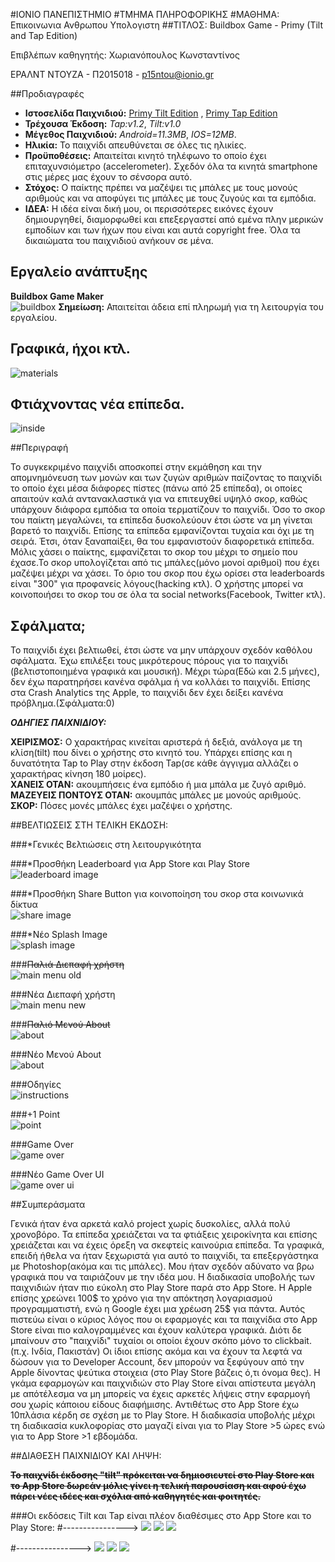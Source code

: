 #ΙΟΝΙΟ ΠΑΝΕΠΙΣΤΗΜΙΟ 
#ΤΜΗΜΑ ΠΛΗΡΟΦΟΡΙΚΗΣ 
#ΜΑΘΗΜΑ: Επικοινωνια Ανθρωπου Υπολογιστη
##ΤΙΤΛΟΣ: Buildbox Game - Primy (Tilt and Tap Edition)
 
Επιβλέπων καθηγητής: Χωριανόπουλος Κωνσταντίνος 

ΕΡΑΛΝΤ ΝΤΟΥΖΑ - Π2015018 - p15ntou@ionio.gr 

##Προδιαγραφές

- **Ιστοσελίδα Παιχνιδιού:** [Primy Tilt Edition](http://www.aldiduzha.com/games/primy_tilt) , [Primy Tap Edition](http://www.aldiduzha.com/games/primy_tap)
- **Τρέχουσα Έκδοση:** *Tap:v1.2*, *Tilt:v1.0*
- **Μέγεθος Παιχνιδιού:** *Android=11.3MB*, *IOS=12MB*.
- **Ηλικία:** Το παιχνίδι απευθύνεται σε όλες τις ηλικίες.
- **Προϋποθέσεις:** Απαιτείται κινητό τηλέφωνο το οποίο έχει επιταχυνσιόμετρο (accelerometer). Σχεδόν όλα τα κινητά smartphone στις μέρες μας έχουν το σένσορα αυτό.
- **Στόχος:** Ο παίκτης πρέπει να μαζέψει τις μπάλες με τους μονούς αριθμούς και να αποφύγει τις μπάλες με τους ζυγούς και τα εμπόδια. 
- **ΙΔΕΑ:** Η ιδέα είναι δική μου, οι περισσότερες εικόνες έχουν δημιουργηθεί, διαμορφωθεί και επεξεργαστεί από εμένα πλην μερικών εμποδίων και των ήχων που είναι και αυτά copyright free. Όλα τα δικαιώματα του παιχνιδιού ανήκουν σε μένα.

## Εργαλείο ανάπτυξης

**Buildbox Game Maker**<br>
![buildbox](buildbox.png)
**Σημείωση:** Απαιτείται άδεια επί πληρωμή για τη λειτουργία του εργαλείου.<br>

## Γραφικά, ήχοι κτλ.

![materials](materials.png)

## Φτιάχνοντας νέα επίπεδα.

![inside](inside.png)

##Περιγραφή

Το συγκεκριμένο παιχνίδι αποσκοπεί στην εκμάθηση και την απομνημόνευση των μονών και των ζυγών αριθμών παίζοντας το παιχνίδι το οποίο έχει μέσα διάφορες πίστες (πάνω από 25 επίπεδα), οι οποίες απαιτούν καλά αντανακλαστικά για να επιτευχθεί υψηλό σκορ, καθώς υπάρχουν διάφορα εμπόδια τα οποία τερματίζουν το παιχνίδι. Όσο το σκορ του παίκτη μεγαλώνει, τα επίπεδα δυσκολεύουν έτσι ώστε να μη γίνεται βαρετό το παιχνίδι. Επίσης τα επίπεδα εμφανίζονται τυχαία και όχι με τη σειρά. Έτσι, όταν ξαναπαίξει, θα του εμφανιστούν διαφορετικά επίπεδα. Μόλις χάσει ο παίκτης, εμφανίζεται το σκορ του μέχρι το σημείο που έχασε.Το σκορ υπολογίζεται από τις μπάλες(μόνο μονοί αριθμοί) που έχει μαζέψει μέχρι να χάσει. Το όριο του σκορ που έχω ορίσει στα leaderboards είναι "300" για προφανείς λόγους(hacking κτλ). Ο χρήστης μπορεί να κοινοποιήσει το σκορ του σε όλα τα social networks(Facebook, Twitter κτλ).

## Σφάλματα;
Το παιχνίδι έχει βελτιωθεί, έτσι ώστε να μην υπάρχουν σχεδόν καθόλου σφάλματα. Έχω επιλέξει τους μικρότερους πόρους για το παιχνίδι (βελτιστοποιημένα γραφικά και μουσική). Μέχρι τώρα(Εδώ και 2.5 μήνες), δεν έχω παρατηρήσει κανένα σφάλμα ή να κολλάει το παιχνίδι. Επίσης στα Crash Analytics της Apple, το παιχνίδι δεν έχει δείξει κανένα πρόβλημα.(Σφάλματα:0)

**_ΟΔΗΓΙΕΣ ΠΑΙΧΝΙΔΙΟΥ:_**

**ΧΕΙΡΙΣΜΟΣ:** Ο χαρακτήρας κινείται αριστερά ή δεξιά, ανάλογα με τη κλίση(tilt) που δίνει ο χρήστης στο κινητό του. Υπάρχει επίσης και η δυνατότητα Tap to Play στην έκδοση Tap(σε κάθε άγγιγμα αλλάζει ο χαρακτήρας κίνηση 180 μοίρες).<br>
**ΧΑΝΕΙΣ ΟΤΑΝ:** ακουμπήσεις ένα εμπόδιο ή μια μπάλα με ζυγό αριθμό.<br>
**ΜΑΖΕΥΕΙΣ ΠΟΝΤΟΥΣ ΟΤΑΝ:** ακουμπάς μπάλες με μονούς αριθμούς.<br>
**ΣΚΟΡ:** Πόσες μονές μπάλες έχει μαζέψει ο χρήστης.<br>

##ΒΕΛΤΙΩΣΕΙΣ ΣΤΗ ΤΕΛΙΚΗ ΕΚΔΟΣΗ:

###*Γενικές Bελτιώσεις στη λειτουργικότητα<br>

###*Προσθήκη Leaderboard για App Store και Play Store<br>
![leaderboard image](leaderboard.PNG)<br>

###*Προσθήκη Share Βutton για κοινοποίηση του σκορ στα κοινωνικά δίκτυα<br>
![share image](share.PNG)<br>

###*Νέο Splash Image<br>
![splash image](splash.PNG)<br>

###<del>Παλιά Διεπαφή χρήστη</del><br>
![main menu old](main_menu_old.gif)<br>

###Νέα Διεπαφή χρήστη<br>
![main menu new](main_menu_new.gif) <br>

###<del>Παλιό Μενού About</del><br>
![about](about_menu_old.gif) <br>

###Νέο Μενού About<br>
![about](about_menu_new.gif) <br>

###Οδηγίες<br>
![instructions](instructions.png) <br>

###+1 Point<br>
![point](point.gif) <br>

###Game Over<br>
![game over](game_over.gif) <br>

###Νέο Game Over UI<br>
![game over ui](game_over_ui.png) <br>


##Συμπεράσματα

Γενικά ήταν ένα αρκετά καλό project χωρίς δυσκολίες, αλλά πολύ χρονοβόρο. Τα επίπεδα χρειάζεται να τα φτιάξεις χειροκίνητα και επίσης χρειάζεται και να έχεις όρεξη να σκεφτείς καινούρια επίπεδα. Τα γραφικά, επειδή ήθελα να ήταν ξεχωριστά για αυτό το παιχνίδι, τα επεξεργάστηκα με Photoshop(ακόμα και τις μπάλες). Μου ήταν σχεδόν αδύνατο να βρω γραφικά που να ταιριάζουν με την ιδέα μου. Η διαδικασία υποβολής των παιχνιδιών ήταν πιο εύκολη στο Play Store παρά στο App Store. Η Apple επίσης χρεώνει 100$ το χρόνο για την απόκτηση λογαριασμού προγραμματιστή, ενώ η Google έχει μια χρέωση 25$ για πάντα. Αυτός πιστεύω είναι ο κύριος λόγος που οι εφαρμογές και τα παιχνίδια στο App Store είναι πιο καλογραμμένες και έχουν καλύτερα γραφικά. Διότι δε μπαίνουν στο "παιχνίδι" τυχαίοι οι οποίοι έχουν σκόπο μόνο το clickbait.(π.χ. Ινδία, Πακιστάν) Οι ίδιοι επίσης ακόμα και να έχουν τα λεφτά να δώσουν για το Developer Account, δεν μπορούν να ξεφύγουν από την Apple δίνοντας ψεύτικα στοιχεια (στο Play Store βάζεις ό,τι όνομα θες). Η γκάμα εφαρμογών και παιχνιδιών στο Play Store είναι απίστευτα μεγάλη με απότέλεσμα να μη μπορείς να έχεις αρκετές λήψεις στην εφαρμογή σου χωρίς κάποιου είδους διαφήμισης. Αντιθέτως στο App Store έχω 10πλάσια κέρδη σε σχέση με το Play Store. Η διαδικασία υποβολής μέχρι τη διαδικασία κυκλοφορίας στο μαγαζί είναι για το Play Store >5 ώρες ενώ για το App Store >1 εβδομάδα.


##ΔΙΑΘΕΣΗ ΠΑΙΧΝΙΔΙΟΥ ΚΑΙ ΛΗΨΗ:

**<del>Το παιχνίδι έκδοσης "tilt" πρόκειται να δημιοσιευτεί στο Play Store και το App Store δωρεάν μόλις γίνει η τελική παρουσίαση και αφού έχω πάρει νέες ιδέες και σχόλια από καθηγητές και φοιτητές.</del>**

###Οι εκδόσεις Tilt και Tap είναι πλέον διαθέσιμες στο App Store και το Play Store:
#----------------> [<img src="logo_final_tilt.png">](https://itunes.apple.com/us/app/primy-tilt-edition/id1190589523?ls=1&mt=8)
[<img src="app-store_button.png">](https://itunes.apple.com/us/app/primy-tilt-edition/id1190589523?ls=1&mt=8)
[<img src="play-store_button.png">](https://play.google.com/store/apps/details?id=com.aldiduzha.primytilt)

#----------------> [<img src="logo_final_tap.png">](https://itunes.apple.com/us/app/primy-tilt-edition/id1190589523?ls=1&mt=8)
[<img src="app-store_button.png">](https://itunes.apple.com/us/app/primy-tap-edition/id1179520596?ls=1&mt=8)
[<img src="play-store_button.png">](https://play.google.com/store/apps/details?id=com.aldiduzha.primytap)